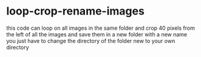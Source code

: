 # loop-crop-rename-images
this code can loop on all images in the same folder and crop 40 pixels from the left of all the images and save them in a new folder with a new name
you just have to change the directory of the folder new to your own directory
